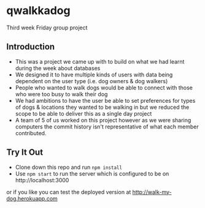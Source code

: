 # qwalkkadog
Third week Friday group project

## Introduction
* This was a project we came up with to build on what we had learnt during the week about databases
* We designed it to have multiple kinds of users with data being dependent on the user type (i.e. dog owners & dog walkers)
* People who wanted to walk dogs would be able to connect with those who were too busy to walk their dog
* We had ambitions to have the user be able to set preferences for types of dogs & locations they wanted to be walking in but we reduced the scope to be able to deliver this as a single day project
* A team of 5 of us worked on this project however as we were sharing computers the commit history isn't representative of what each member contributed.


## Try It Out
* Clone down this repo and run `npm install`
* Use `npm start` to run the server which is configured to be on http://localhost:3000

or if you like you can test the deployed version at http://walk-my-dog.herokuapp.com
